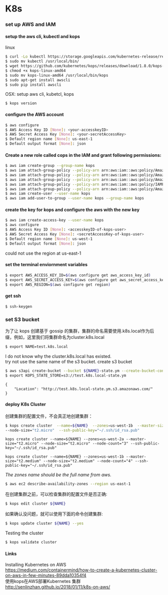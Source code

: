 # K8s

### set up AWS and IAM
#### setup the aws cli, kubectl and kops<br>
linux
```Bash
$ curl -Lo kubectl https://storage.googleapis.com/kubernetes-release/release/$(curl -s https://storage.googleapis.com/kubernetes-release/release/stable.txt)/bin/linux/amd64/kubectl && chmod +x kubectl
$ sudo mv kubectl /usr/local/bin/
$ wget https://github.com/kubernetes/kops/releases/download/1.8.0/kops-linux-amd64
$ chmod +x kops-linux-amd64
$ sudo mv kops-linux-amd64 /usr/local/bin/kops
$ sudo apt-get install awscli
$ sudo pip install awscli
```
OSX: setup aws cli, kubetcl, kops
```
$ kops version
```

#### configure the AWS account
```Bash
$ aws configure
$ AWS Access Key ID [None]: <your-accesskeyID>
$ AWS Secret Access Key [None]: <your-secretAccessKey>
$ Default region name [None]: us-east-1
$ Default output format [None]: json
```
#### Create a new role called cops in the IAM and grant following permissions:
```bash
$ aws iam create-group --group-name kops
$ aws iam attach-group-policy --policy-arn arn:aws:iam::aws:policy/AmazonEC2FullAccess --group-name kops
$ aws iam attach-group-policy --policy-arn arn:aws:iam::aws:policy/AmazonRoute53FullAccess --group-name kops
$ aws iam attach-group-policy --policy-arn arn:aws:iam::aws:policy/AmazonS3FullAccess --group-name kops
$ aws iam attach-group-policy --policy-arn arn:aws:iam::aws:policy/IAMFullAccess --group-name kops
$ aws iam attach-group-policy --policy-arn arn:aws:iam::aws:policy/AmazonVPCFullAccess --group-name kops
$ aws iam create-user --user-name kops
$ aws iam add-user-to-group --user-name kops --group-name kops
```
#### create the key for kops and configure the aws with the new key
```bash
$ aws iam create-access-key --user-name kops
$ aws configure
$ AWS Access Key ID [None]: <accesskeyID-of-kops-user>
$ AWS Secret Access Key [None]: <secretAccessKey-of-kops-user>
$ Default region name [None]: us-west-1
$ Default output format [None]: json
```
could not use the region at us-east-1
#### set the terminal enviornment variables
```bash
$ export AWS_ACCESS_KEY_ID=$(aws configure get aws_access_key_id)
$ export AWS_SECRET_ACCESS_KEY=$(aws configure get aws_secret_access_key)
$ export AWS_REGION=$(aws configure get region)
```
#### get ssh
```bash
$ ssh-keygen
```
### set S3 bucket
  为了让 kops 创建基于 gossip 的集群，集群的命名需要使用.k8s.local作为后缀，例如，这里我们将集群命名为cluster.k8s.local
```bash
$ export NAME=test.k8s.local
```
I do not know why the cluster.k8s.local has existed.<br>
try not use the same name of the s3 bucket.
create s3 bucket

```bash
$ aws s3api create-bucket --bucket ${NAME}-state.ym --create-bucket-configuration LocationConstraint=$AWS_REGION
$ export KOPS_STATE_STORE=s3://test.k8s.local-state.ym
```
```
{
    "Location": "http://test.k8s.local-state.ym.s3.amazonaws.com/"
}
```

#### deploy K8s Cluster
创建集群的配置文件，不会真正地创建集群：
```bash
$ kops create cluster  --name=${NAME}  --zones=us-west-1b  --master-size="t2.micro" \
--node-size="t2.micro"  --ssh-public-key="~/.ssh/id_rsa.pub"
```
```
kops create cluster --name=${NAME} --zones=us-west-2a --master-size="t2.micro" --node-size="t2.micro" --node-count="3" --ssh-public-key="~/.ssh/id_rsa.pub"
 ```
 ```
 kops create cluster --name=${NAME} --zones=us-west-1b --master-size="t2.medium" --node-size="t2.medium" --node-count="4" --ssh-public-key="~/.ssh/id_rsa.pub"
 ```
*The zones name should be the full name from aws.<br>*
```bash
$ aws ec2 describe-availability-zones --region us-east-1
```

在创建集群之前，可以检查集群的配置文件是否正确:<br>
```bash
$ kops edit cluster ${NAME}
```
如果确认没问题，就可以使用下面的命令创建集群:<br>
```bash
$ kops update cluster ${NAME} --yes
```
Testing the cluster
```bash
$ kops validate cluster
```

#### Links
Installing Kubernetes on AWS<br>https://medium.com/containermind/how-to-create-a-kubernetes-cluster-on-aws-in-few-minutes-89dda10354f4<br>
使用kops在AWS部署Kubernetes 集群<br>http://senlinzhan.github.io/2018/01/11/k8s-on-aws/<br>
